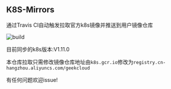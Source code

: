 ## K8S-Mirrors

通过Travis CI自动触发拉取官方k8s镜像并推送到用户镜像仓库

![build](https://travis-ci.org/Mr-Linus/k8s-mirrors.svg?branch=master)

目前同步的k8s版本:V1.11.0

本仓库拉取只需修改镜像仓库地址由`k8s.gcr.io`修改为`registry.cn-hangzhou.aliyuncs.com/geekcloud`

有任何问题欢迎issue!